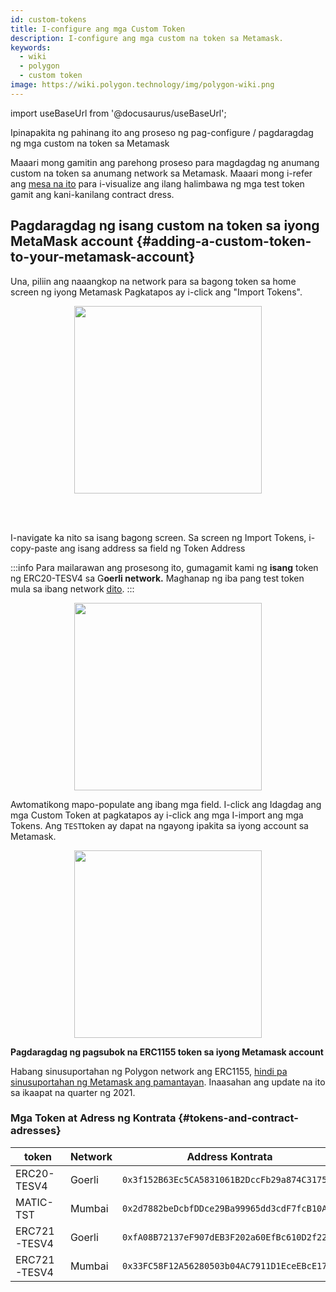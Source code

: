 ```yaml
---
id: custom-tokens
title: I-configure ang mga Custom Token
description: I-configure ang mga custom na token sa Metamask.
keywords:
  - wiki
  - polygon
  - custom token
image: https://wiki.polygon.technology/img/polygon-wiki.png
---
```


import useBaseUrl from '@docusaurus/useBaseUrl';

Ipinapakita ng pahinang ito ang proseso ng pag-configure / pagdaragdag ng mga custom na token sa Metamask

Maaari mong gamitin ang parehong proseso para magdagdag ng anumang custom na token sa anumang network sa Metamask. Maaari mong i-refer ang [mesa na ito](#tokens-and-contract-adresses) para i-visualize ang ilang halimbawa ng mga test token gamit ang kani-kanilang contract dress.

## Pagdaragdag ng isang custom na token sa iyong MetaMask account {#adding-a-custom-token-to-your-metamask-account}

Una, piliin ang naaangkop na network para sa bagong token sa home screen ng iyong Metamask Pagkatapos ay i-click ang "Import Tokens".

<div align="center">
<img width="300" src={useBaseUrl("img/metamask/develop/add-test-token.png")} />
</div>

<br></br>

I-navigate ka nito sa isang bagong screen. Sa screen ng Import Tokens, i-copy-paste ang isang address sa field ng Token Address

:::info
Para mailarawan ang prosesong ito, gumagamit kami ng **isang** token ng ERC20-TESV4 sa G**oerli network.** Maghanap ng iba pang test token mula sa ibang network [<ins>dito</ins>](#tokens-and-contract-adresses).
:::

<div align="center">
<img width="300" src={useBaseUrl("img/metamask/develop/token-contract-address.png")} />
</div>

Awtomatikong mapo-populate ang ibang mga field. I-click ang Idagdag ang mga Custom Token at pagkatapos ay i-click ang mga I-import ang mga Tokens. Ang `TEST`token ay dapat na ngayong ipakita sa iyong account sa Metamask.

<div align="center">
<img width="300" src={useBaseUrl("img/metamask/develop/added-token.png")} />
</div>

**Pagdaragdag ng pagsubok na ERC1155 token sa iyong Metamask account**

Habang sinusuportahan ng Polygon network ang ERC1155, [hindi pa sinusuportahan ng Metamask ang pamantayan](https://metamask.zendesk.com/hc/en-us/articles/360058488651-Does-MetaMask-support-ERC-1155-). Inaasahan ang update na ito sa ikaapat na quarter ng 2021.

### Mga Token at Adress ng Kontrata {#tokens-and-contract-adresses}

| token | Network | Address Kontrata  |
|---------------|---------|----------------------------------------------|
| ERC20-TESV4 | Goerli | `0x3f152B63Ec5CA5831061B2DccFb29a874C317502` |
| MATIC-TST | Mumbai | `0x2d7882beDcbfDDce29Ba99965dd3cdF7fcB10A1e` |
| ERC721-TESV4 | Goerli | `0xfA08B72137eF907dEB3F202a60EfBc610D2f224b` |
| ERC721-TESV4 | Mumbai | `0x33FC58F12A56280503b04AC7911D1EceEBcE179c` |